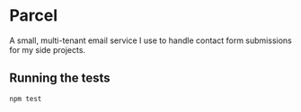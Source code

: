 # Parcel

A small, multi-tenant email service I use to handle contact form submissions for
my side projects.

## Running the tests

`npm test`
